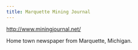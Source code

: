 ```yaml
---
title: Marquette Mining Journal
---
```

http://www.miningjournal.net/

Home town newspaper from Marquette, Michigan.
